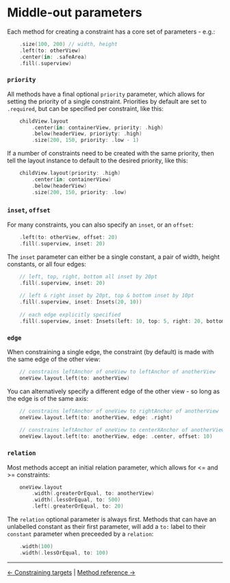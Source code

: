 # Middle-out parameters
Each method for creating a constraint has a core set of parameters - e.g.:

```swift
    .size(100, 200) // width, height
    .left(to: otherView)
    .center(in: .safeArea)
    .fill(.superview)
```

### `priority`

All methods have a final optional `priority` parameter, which allows for setting the priority of a single constraint. Priorities by default are set to `.required`, but can be specified per constraint, like this:

```swift
    childView.layout
        .center(in: containerView, priority: .high)
        .below(headerView, prioriyty: .high)
        .size(200, 150, priority: .low - 1)
```

If a number of constraints need to be created with the same priority, then tell the layout instance to default to the desired priority, like this:

```swift
    childView.layout(priority: .high)
        .center(in: containerView)
        .below(headerView)
        .size(200, 150, priority: .low)
```

### `inset`, `offset`

For many constraints, you can also specify an `inset`, or an `offset`:

```swift
    .left(to: otherView, offset: 20)
    .fill(.superview, inset: 20)
```

The `inset` parameter can either be a single constant, a pair of width, height constants, or all four edges:

```swift
    // left, top, right, bottom all inset by 20pt
    .fill(.superview, inset: 20)
    
    // left & right inset by 20pt, top & bottom inset by 10pt
    .fill(.superview, inset: Insets(20, 10))
    
    // each edge explicitly specified
    .fill(.superview, inset: Insets(left: 10, top: 5, right: 20, bottom: 0))
```

### `edge`

When constraining a single edge, the constraint (by default) is made with the same edge of the other view:

```swift
    // constrains leftAnchor of oneView to leftAnchor of anotherView
    oneView.layout.left(to: anotherView)
```

You can alternatively specify a different edge of the other view - so long as the edge is of the same axis:

```swift
    // constrains leftAnchor of oneView to rightAnchor of anotherView
    oneView.layout.left(to: anotherView, edge: .right)
    
    // constrains leftAnchor of oneView to centerXAnchor of anotherView
    oneView.layout.left(to: anotherView, edge: .center, offset: 10)
```

### `relation`
Most methods accept an initial relation parameter, which allows for <= and >= constraints:

```swift
    oneView.layout
        .width(.greaterOrEqual, to: anotherView)
        .width(.lessOrEqual, to: 500)
        .left(.greaterOrEqual, to: 20)
```

The `relation` optional parameter is always first.
Methods that can have an unlabelled constant as their first parameter, will add a `to:` label to their `constant` parameter when preceeded by a `relation`:

```swift
    .width(100)
    .width(.lessOrEqual, to: 100)
```

***

[<- Constraining targets](constraining-targets) | [Method reference ->](method-reference)
